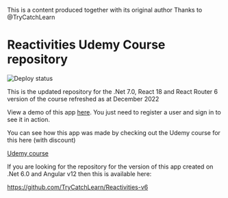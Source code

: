 This is a content produced together with its original author
Thanks to @TryCatchLearn

# Reactivities Udemy Course repository

![Deploy status](https://github.com/trycatchlearn/Reactivities/actions/workflows/docker-push.yml/badge.svg)

This is the updated repository for the .Net 7.0, React 18 and React Router 6 version of the course refreshed as at December 2022

View a demo of this app [here](https://reactivities-course.fly.dev).   You just need to register a user and sign in to see it in action.  

You can see how this app was made by checking out the Udemy course for this here (with discount)

[Udemy course](https://www.udemy.com/course/complete-guide-to-building-an-app-with-net-core-and-react/?couponCode=REGITHUB)

If you are looking for the repository for the version of this app created on .Net 6.0 and Angular v12 then this is available here:

https://github.com/TryCatchLearn/Reactivities-v6
